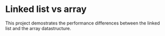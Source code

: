 # Linked list vs array

This project demostrates the performance differences between the linked list and the array datastructure.
